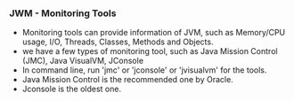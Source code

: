 ### JWM - Monitoring Tools
- Monitoring tools can provide information of JVM, such as Memory/CPU usage, I/O, Threads, Classes, Methods and Objects.
- we have a few types of monitoring tool, such as Java Mission Control (JMC), Java VisualVM, JConsole
- In command line, run 'jmc' or 'jconsole' or 'jvisualvm'  for the tools.
- Java Mission Control is the recommended one by Oracle. 
- Jconsole is the oldest one.
